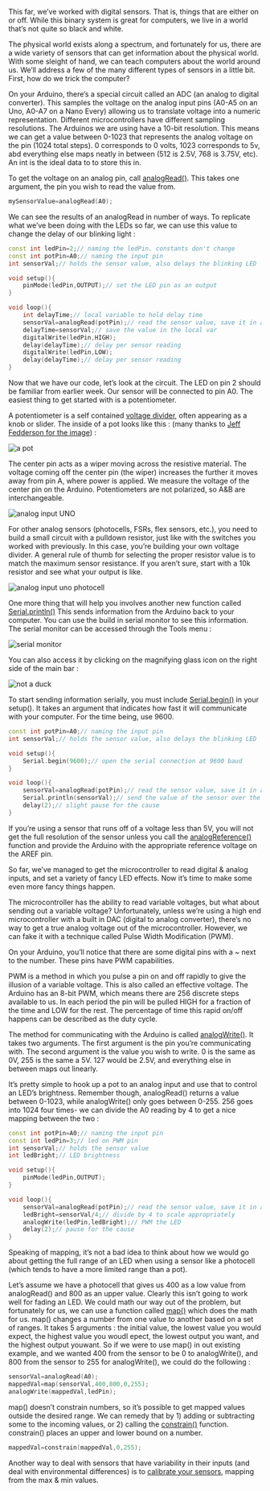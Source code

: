 This far, we’ve worked with digital sensors. That is, things that are either on or off. While this binary system is great for computers, we live in a world that’s not quite so black and white.

The physical world exists along a spectrum, and fortunately for us, there are a wide variety of sensors that can get information about the physical world. With some sleight of hand, we can teach computers about the world around us. We’ll address a few of the many different types of sensors in a little bit. First, how do we trick the computer?

On your Arduino, there’s a special circuit called an ADC (an analog to digital converter). This samples the voltage on the analog input pins (A0-A5 on an Uno, A0-A7 on a Nano Every) allowing us to translate voltage into a numeric representation. Different microcontrollers have different sampling resolutions. The Arduinos we are using have a 10-bit resolution. This means we can get a value between 0-1023 that represents the analog voltage on the pin (1024 total steps). 0 corresponds to 0 volts, 1023 corresponds to 5v, abd everything else maps neatly in between (512 is 2.5V, 768 is 3.75V, etc). An int is the ideal data to to store this in.

To get the voltage on an analog pin, call [analogRead()](https://www.arduino.cc/en/Reference/analogRead). This takes one argument, the pin you wish to read the value from.
```C++
mySensorValue=analogRead(A0);
```

We can see the results of an analogRead in number of ways. To replicate what we’ve been doing with the LEDs so far, we can use this value to change the delay of our blinking light :

```C++
const int ledPin=2;// naming the ledPin. constants don't change
const int potPin=A0;// naming the input pin
int sensorVal;// holds the sensor value, also delays the blinking LED

void setup(){
    pinMode(ledPin,OUTPUT);// set the LED pin as an output
}

void loop(){
    int delayTime;// local variable to hold delay time
    sensorVal=analogRead(potPin);// read the sensor value, save it in a variable
    delayTime=sensorVal;// save the value in the local var
    digitalWrite(ledPin,HIGH);
    delay(delayTime);// delay per sensor reading
    digitalWrite(ledPin,LOW);
    delay(delayTime);// delay per sensor reading
}
```
Now that we have our code, let’s look at the circuit. The LED on pin 2 should be familiar from earlier week. Our sensor will be connected to pin A0. The easiest thing to get started with is a potentiometer.

A potentiometer is a self contained [voltage divider](https://learn.sparkfun.com/tutorials/voltage-dividers), often appearing as a knob or slider. The inside of a pot looks like this : (many thanks to [Jeff Fedderson for the image](http://fddrsn.net/pcomp/examples/potentiometers.html)) :

![a pot](http://cc.droolcup.com/wp-content/uploads/2015/07/potentiometer1.gif)

The center pin acts as a wiper moving across the resistive material. The voltage coming off the center pin (the wiper) increases the further it moves away from pin A, where power is applied. We measure the voltage of the center pin on the Arduino. Potentiometers are not polarized, so A&B are interchangeable.

![analog input UNO](http://cc.droolcup.com/wp-content/uploads/2015/07/pot.png)

For other analog sensors (photocells, FSRs, flex sensors, etc.), you need to build a small circuit with a pulldown resistor, just like with the switches you worked with previously. In this case, you’re building your own voltage divider. A general rule of thumb for selecting the proper resistor value is to match the maximum sensor resistance. If you aren’t sure, start with a 10k resistor and see what your output is like.

![analog input uno photocell](http://cc.droolcup.com/wp-content/uploads/2015/07/photocell.png)

One more thing that will help you involves another new function called [Serial.println()](https://www.arduino.cc/en/Serial/println) This sends information from the Arduino back to your computer. You can use the build in serial monitor to see this information. The serial monitor can be accessed through the Tools menu :

![serial monitor](http://cc.droolcup.com/wp-content/uploads/2015/07/Screen-Shot-2015-07-14-at-3.51.00-PM-300x117.png)

You can also access it by clicking on the magnifying glass icon on the right side of the main bar :

![not a duck](http://cc.droolcup.com/wp-content/uploads/2015/07/Screen-Shot-2015-07-14-at-3.50.35-PM-300x20.png)

To start sending information serially, you must include [Serial.begin()](https://www.arduino.cc/en/Serial/begin) in your setup(). It takes an argument that indicates how fast it will communicate with your computer. For the time being, use 9600.
```C++
const int potPin=A0;// naming the input pin
int sensorVal;// holds the sensor value, also delays the blinking LED

void setup(){
    Serial.begin(9600);// open the serial connection at 9600 baud
}

void loop(){
    sensorVal=analogRead(potPin);// read the sensor value, save it in a variable
    Serial.println(sensorVal);// send the value of the sensor over the serial monitor
    delay(2);// slight pause for the cause
}
```
If you’re using a sensor that runs off of a voltage less than 5V, you will not get the full resolution of the sensor unless you call the [analogReference()](https://www.arduino.cc/en/Reference/analogReference) function and provide the Arduino with the appropriate reference voltage on the AREF pin.

So far, we’ve managed to get the microcontroller to read digital & analog inputs, and set a variety of fancy LED effects. Now it’s time to make some even more fancy things happen.

The microcontroller has the ability to read variable voltages, but what about sending out a variable voltage? Unfortunately, unless we’re using a high end microcontroller with a built in DAC (digital to analog converter), there’s no way to get a true analog voltage out of the microcontroller. However, we can fake it with a technique called Pulse Width Modification (PWM).

On your Arduino, you’ll notice that there are some digital pins with a ~ next to the number. These pins have PWM capabilities.

PWM is a method in which you pulse a pin on and off rapidly to give the illusion of a variable voltage. This is also called an effective voltage. The Arduino has an 8-bit PWM, which means there are 256 discrete steps available to us. In each period the pin will be pulled HIGH for a fraction of the time and LOW for the rest. The percentage of time this rapid on/off happens can be described as the duty cycle.

The method for communicating with the Arduino is called [analogWrite()](https://www.arduino.cc/en/Reference/AnalogWrite). It takes two arguments. The first argument is the pin you’re communicating with. The second argument is the value you wish to write. 0 is the same as 0V, 255 is the same a 5V. 127 would be 2.5V, and everything else in between maps out linearly.

It’s pretty simple to hook up a pot to an analog input and use that to control an LED’s brightness. Remember though, analogRead() returns a value between 0-1023, while analogWrite() only goes between 0-255. 256 goes into 1024 four times- we can divide the A0 reading by 4 to get a nice mapping between the two :
```C++
const int potPin=A0;// naming the input pin
const int ledPin=3;// led on PWM pin
int sensorVal;// holds the sensor value
int ledBright;// LED brightness

void setup(){
    pinMode(ledPin,OUTPUT);
}

void loop(){
    sensorVal=analogRead(potPin);// read the sensor value, save it in a variable
    ledBright=sensorVal/4;// divide by 4 to scale appropriately
    analogWrite(ledPin,ledBright);// PWM the LED
    delay(2);// pause for the cause
}
```

Speaking of mapping, it’s not a bad idea to think about how we would go about getting the full range of an LED when using a sensor like a photocell (which tends to have a more limited range than a pot).

Let’s assume we have a photocell that gives us 400 as a low value from analogRead() and 800 as an upper value. Clearly this isn’t going to work well for fading an LED. We could math our way out of the problem, but fortunately for us, we can use a function called [map()](https://www.arduino.cc/en/Reference/map) which does the math for us. map() changes a number from one value to another based on a set of ranges. It takes 5 arguments : the initial value, the lowest value you would expect, the highest value you woudl epect, the lowest output you want, and the highest output youwant. So if we were to use map() in out existing example, and we wanted 400 from the sensor to be 0 to analogWrite(), and 800 from the sensor to 255 for analogWrite(), we could do the following :
```C++
sensorVal=analogRead(A0);
mappedVal=map(sensorVal,400,800,0,255);
analogWrite(mappedVal,ledPin);
```
map() doesn’t constrain numbers, so it’s possible to get mapped values outside the desired range. We can remedy that by 1) adding or subtracting some to the incoming values, or 2) calling the [constrain()](https://www.arduino.cc/reference/en/language/functions/math/constrain/) function. constrain() places an upper and lower bound on a number.
```C++
mappedVal=constrain(mappedVal,0,255);
```
Another way to deal with sensors that have variability in their inputs (and deal with environmental differences) is to [calibrate your sensors](https://www.arduino.cc/en/Tutorial/Calibration), mapping from the max & min values.
